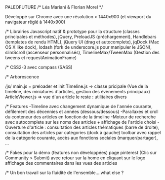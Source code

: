 PALEOFUTURE
/* Léa Mariani & Florian Morel */

Développé sur Chrome avec une résolution > 1440x900 (et viewport du navigateur rêglé à 1440x900)

/* Librairies
Javascript natif & prototype pour la structure (classes principales et méthodes),
jQuery, PreloadJS (préchargement), Handlebars (templates de rendu HTML), jQuery UI (drag et autocomplete), jqDock (Mac OS X like dock), lodash (fork de underscore.js pour manipuler le JSON), slimScroll (ascenseur personnalisés), TimelineMax/TweenMax (Gestion des tweens et requestAnimationFrame)

/* CSS2-3 avec compass (SASS)

/* Arborescence

/js/
	main.js = preloader et init
	Timeline.js => classe pricipale (Vue de la timeline, des miniatures d'articles, gestion des évènements principaux)
	ArticleViewer.js => vue d'un article
	le reste : utilitaires divers

/* Features
-Timeline avec changement dynamique de l'année courante, défilement des décennies et années (dessous/dessous)
-Parallaxes et croll du conteneur des articles en fonction de la timeline
-Moteur de recherche avec autocomplete sur les noms des articles + affichage de l'article choisi
-Ouverture d'article :
    consultation des articles thématiques (barre de droite), consultation des articles par catégories (dock à gauche)
    toolbar avec rappel de la catégorie courante, accès aux fonctions sociales (marquer/partager), ...

/* Fakes pour la démo (features non développées)
page pinterest (Clic sur Community > Submit) avec retour sur la home en cliquant sur le logo
affichage des commentaires dans les vues des articles

/* Un bon travail sur la fluidité de l'ensemble....what else ?